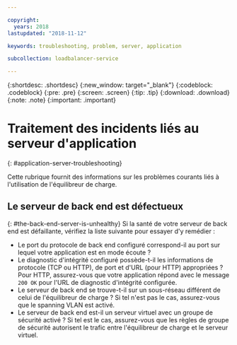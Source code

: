 ```yaml
---

copyright:
  years: 2018
lastupdated: "2018-11-12"

keywords: troubleshooting, problem, server, application

subcollection: loadbalancer-service

---
```


{:shortdesc: .shortdesc}
{:new_window: target="_blank"}
{:codeblock: .codeblock}
{:pre: .pre}
{:screen: .screen}
{:tip: .tip}
{:download: .download}
{:note: .note}
{:important: .important}

# Traitement des incidents liés au serveur d'application
{: #application-server-troubleshooting}

Cette rubrique fournit des informations sur les problèmes courants liés à l'utilisation de l'équilibreur de charge.

## Le serveur de back end est défectueux
{: #the-back-end-server-is-unhealthy}
Si la santé de votre serveur de back end est défaillante, vérifiez la liste suivante pour essayer d'y remédier :

* Le port du protocole de back end configuré correspond-il au port sur lequel votre application est en mode écoute ?
* Le diagnostic d'intégrité configuré possède-t-il les informations de protocole (TCP ou HTTP), de port et d'URL (pour HTTP) appropriées ? Pour HTTP, assurez-vous que votre application répond avec le message `200 OK` pour l'URL de diagnostic d'intégrité configurée.
* Le serveur de back end se trouve-t-il sur un sous-réseau différent de celui de l'équilibreur de charge ? Si tel n'est pas le cas, assurez-vous que le spanning VLAN est activé.
* Le serveur de back end est-il un serveur virtuel avec un groupe de sécurité activé ? Si tel est le cas, assurez-vous que les règles de groupe de sécurité autorisent le trafic entre l'équilibreur de charge et le serveur virtuel.
